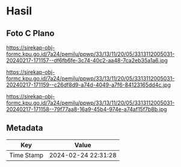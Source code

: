 # Hasil

## Foto C Plano

https://sirekap-obj-formc.kpu.go.id/7a24/pemilu/ppwp/33/13/11/20/05/3313112005031-20240217-171157--df6fb6fe-3c74-40c2-aa48-7ca2eb35a1a6.jpg

https://sirekap-obj-formc.kpu.go.id/7a24/pemilu/ppwp/33/13/11/20/05/3313112005031-20240217-171159--c26df8d9-a74d-4049-a7f6-84123165dd4c.jpg

https://sirekap-obj-formc.kpu.go.id/7a24/pemilu/ppwp/33/13/11/20/05/3313112005031-20240217-171158--79f77aa8-16a9-45b4-974e-a74af15f7b8b.jpg


## Metadata

| Key        | Value               |
| ---------- | ------------------- |
| Time Stamp | 2024-02-24 22:31:28 |



